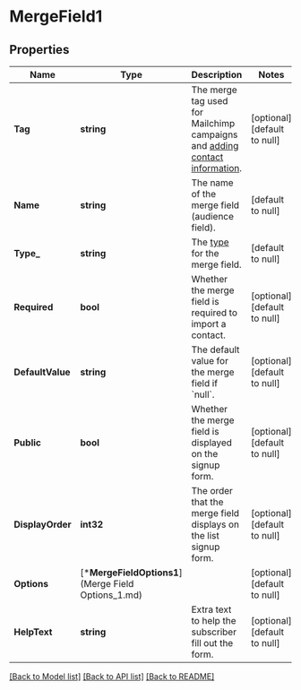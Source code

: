 # MergeField1

## Properties
Name | Type | Description | Notes
------------ | ------------- | ------------- | -------------
**Tag** | **string** | The merge tag used for Mailchimp campaigns and [adding contact information](https://mailchimp.com/developer/marketing/docs/merge-fields/#add-merge-data-to-contacts). | [optional] [default to null]
**Name** | **string** | The name of the merge field (audience field). | [default to null]
**Type_** | **string** | The [type](https://mailchimp.com/developer/marketing/docs/merge-fields/#structure) for the merge field. | [default to null]
**Required** | **bool** | Whether the merge field is required to import a contact. | [optional] [default to null]
**DefaultValue** | **string** | The default value for the merge field if &#x60;null&#x60;. | [optional] [default to null]
**Public** | **bool** | Whether the merge field is displayed on the signup form. | [optional] [default to null]
**DisplayOrder** | **int32** | The order that the merge field displays on the list signup form. | [optional] [default to null]
**Options** | [***MergeFieldOptions1**](Merge Field Options_1.md) |  | [optional] [default to null]
**HelpText** | **string** | Extra text to help the subscriber fill out the form. | [optional] [default to null]

[[Back to Model list]](../README.md#documentation-for-models) [[Back to API list]](../README.md#documentation-for-api-endpoints) [[Back to README]](../README.md)


